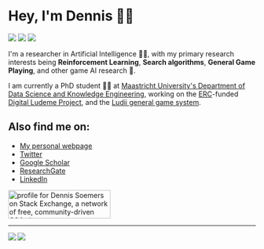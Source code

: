 # Hey, I'm Dennis :technologist: 
[![](https://img.shields.io/badge/twitter-%231DA1F2.svg?&style=for-the-badge&logo=twitter&logoColor=white)](https://twitter.com/DennisSoemers)
[![](https://img.shields.io/badge/linkedin-%230077B5.svg?&style=for-the-badge&logo=linkedin&logoColor=white)](https://www.linkedin.com/in/dennis-soemers/)
[![](https://img.shields.io/badge/website-gray?&style=for-the-badge)](https://dennissoemers.github.io/)

I'm a researcher in Artificial Intelligence :robot::brain:, with my primary research interests being **Reinforcement Learning**, **Search algorithms**, **General Game Playing**, and other game AI research :game_die:.

I am currently a PhD student :man_student: at [Maastricht University's Department of Data Science and Knowledge Engineering](https://www.maastrichtuniversity.nl/research/department-data-science-and-knowledge-engineering-dke), working on the [ERC](https://erc.europa.eu/)-funded [Digital Ludeme Project](http://www.ludeme.eu/), and the [Ludii general game system](https://ludii.games/).

## Also find me on:

- [My personal webpage](https://dennissoemers.github.io/)
- [Twitter](https://twitter.com/DennisSoemers)
- [Google Scholar](https://scholar.google.com/citations?user=DennisSoemers)
- [ResearchGate](https://www.researchgate.net/profile/Dennis_Soemers)
- [LinkedIn](https://www.linkedin.com/in/dennis-soemers/)

<a href="https://stackexchange.com/users/9042085/dennis-soemers"><img src="https://stackexchange.com/users/flair/9042085.png" width="208" height="58" alt="profile for Dennis Soemers on Stack Exchange, a network of free, community-driven Q&amp;A sites" title="profile for Dennis Soemers on Stack Exchange, a network of free, community-driven Q&amp;A sites" /></a>

---

<a href="">
  <img align="left" src="https://github-readme-stats.vercel.app/api?username=DennisSoemers&count_private=true&show_icons=false" />
</a>
<a href="">
  <img align="left" src="https://github-readme-stats.vercel.app/api/top-langs/?username=DennisSoemers" />
</a>
